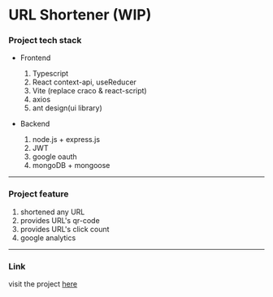 # URL Shortener (WIP)

### Project tech stack

- Frontend

  1. Typescript
  2. React context-api, useReducer
  3. Vite (replace craco & react-script)
  4. axios
  5. ant design(ui library)

- Backend
  1. node.js + express.js
  2. JWT
  3. google oauth
  4. mongoDB + mongoose

---

### Project feature

1. shortened any URL
2. provides URL's qr-code
3. provides URL's click count
4. google analytics

---

### Link

visit the project [here](https://super-url-shortener.netlify.app/)
